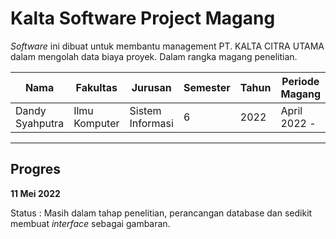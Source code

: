 # Kalta Software Project Magang

*Software* ini dibuat untuk membantu management PT. KALTA CITRA UTAMA dalam mengolah data biaya proyek. Dalam rangka magang penelitian.


| Nama | Fakultas | Jurusan | Semester | Tahun | Periode Magang |
| ---- | -------- | ------- | -------- | ----- | --- |
| Dandy Syahputra | Ilmu Komputer | Sistem Informasi | 6 | 2022 | April 2022 - |



---
## Progres 

**11 Mei 2022**

Status  :   Masih dalam tahap penelitian, perancangan database dan sedikit membuat *interface* sebagai gambaran.

